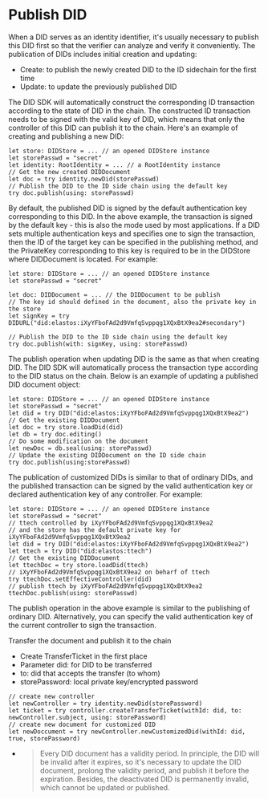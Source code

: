 # Publish DID

When a DID serves as an identity identifier, it's usually necessary to publish this DID first so that the verifier can analyze and verify it conveniently. The publication of DIDs includes initial creation and updating:

* Create: to publish the newly created DID to the ID sidechain for the first time
* Update: to update the previously published DID

The DID SDK will automatically construct the corresponding ID transaction according to the state of DID in the chain. The constructed ID transaction needs to be signed with the valid key of DID, which means that only the controller of this DID can publish it to the chain. Here's an example of creating and publishing a new DID:

```
let store: DIDStore = ... // an opened DIDStore instance
let storePasswd = "secret"
let identity: RootIdentity = ... // a RootIdentity instance
// Get the new created DIDDocument
let doc = try identity.newDid(storePasswd)
// Publish the DID to the ID side chain using the default key
try doc.publish(using: storePasswd)
```

By default, the published DID is signed by the default authentication key corresponding to this DID. In the above example, the transaction is signed by the default key - this is also the mode used by most applications. If a DID sets multiple authentication keys and specifies one to sign the transaction, then the ID of the target key can be specified in the publishing method, and the PrivateKey corresponding to this key is required to be in the DIDStore where DIDDocument is located. For example:

```
let store: DIDStore = ... // an opened DIDStore instance
let storePasswd = "secret"

let doc: DIDDocument = ... // the DIDDocument to be publish
// The key id should defined in the document, also the private key in the store
let signKey = try DIDURL("did:elastos:iXyYFboFAd2d9VmfqSvppqg1XQxBtX9ea2#secondary")

// Publish the DID to the ID side chain using the default key
try doc.publish(with: signKey, using: storePasswd)
```

The publish operation when updating DID is the same as that when creating DID. The DID SDK will automatically process the transaction type according to the DID status on the chain. Below is an example of updating a published DID document object:

```
let store: DIDStore = ... // an opened DIDStore instance
let storePasswd = "secret"
let did = try DID("did:elastos:iXyYFboFAd2d9VmfqSvppqg1XQxBtX9ea2")
// Get the existing DIDDocument
let doc = try store.loadDid(did)
let db = try doc.editing()
// Do some modification on the document
let newDoc = db.seal(using: storePasswd)
// Update the existing DIDDocument on the ID side chain
try doc.publish(using:storePasswd)
```

The publication of customized DIDs is similar to that of ordinary DIDs, and the published transaction can be signed by the valid authentication key or declared authentication key of any controller. For example:

```
let store: DIDStore = ... // an opened DIDStore instance
let storePasswd = "secret"
// ttech controlled by iXyYFboFAd2d9VmfqSvppqg1XQxBtX9ea2
// and the store has the default private key for iXyYFboFAd2d9VmfqSvppqg1XQxBtX9ea2
let did = try DID("did:elastos:iXyYFboFAd2d9VmfqSvppqg1XQxBtX9ea2")
let ttech = try DID("did:elastos:ttech")
// Get the existing DIDDocument
let ttechDoc = try store.loadDid(ttech)
// iXyYFboFAd2d9VmfqSvppqg1XQxBtX9ea2 on beharf of ttech
try ttechDoc.setEffectiveController(did)
// publish ttech by iXyYFboFAd2d9VmfqSvppqg1XQxBtX9ea2
ttechDoc.publish(using: storePasswd)
```

The publish operation in the above example is similar to the publishing of ordinary DID. Alternatively, you can specify the valid authentication key of the current controller to sign the transaction.

Transfer the document and publish it to the chain

* Create TransferTicket in the first place
* Parameter did: for DID to be transferred
* to: did that accepts the transfer (to whom)
* storePassword: local private key/encrypted password

```
// create new controller
let newController = try identity.newDid(storePassword)
let ticket = try controller.createTransferTicket(withId: did, to: newController.subject, using: storePassword)
// create new document for customized DID
let newDoccument = try newController.newCustomizedDid(withId: did, true, storePassword)
```

* > Every DID document has a validity period. In principle, the DID will be invalid after it expires, so it's necessary to update the DID document, prolong the validity period, and publish it before the expiration. Besides, the deactivated DID is permanently invalid, which cannot be updated or published.
